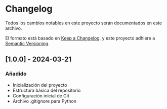# Changelog

Todos los cambios notables en este proyecto serán documentados en este archivo.

El formato está basado en [Keep a Changelog](https://keepachangelog.com/en/1.0.0/),
y este proyecto adhiere a [Semantic Versioning](https://semver.org/spec/v2.0.0.html).

## [1.0.0] - 2024-03-21

### Añadido
- Inicialización del proyecto
- Estructura básica del repositorio
- Configuración inicial de Git
- Archivo .gitignore para Python 